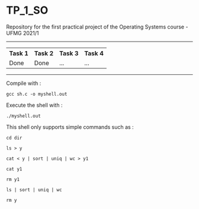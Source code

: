 # TP_1_SO
Repository for the first practical project of the Operating Systems course - UFMG 2021/1

<hr>
<table>
  <tr>
    <th>Task 1</th>
    <th>Task 2</th>
    <th>Task 3</th>
    <th>Task 4</th>
  </tr>
  <tr>
    <td>Done</td>
    <td>Done</td>
    <td>...</td>
    <td>...</td>
  </tr>
</table>
<hr>

Compile with :

`gcc sh.c -o myshell.out`

Execute the shell with : 

`./myshell.out`

This shell only supports simple commands such as : 

`cd dir`

`ls > y`

`cat < y | sort | uniq | wc > y1`

`cat y1`

`rm y1`

`ls | sort | uniq | wc`

`rm y`
